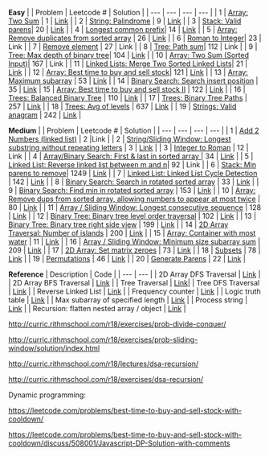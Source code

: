 **Easy**
|     | Problem | Leetcode # | Solution |
| --- | ---     | ---        | ---      |
| 1 | [Array: Two Sum](https://leetcode.com/problems/two-sum/) | 1 | [Link](https://github.com/joanne-wu-hoo/problem-solving/blob/master/leetcode/easy/1-two-sum.js) |
| 2 | [String: Palindrome](https://leetcode.com/problems/palindrome-number/) | 9 | [Link](https://github.com/joanne-wu-hoo/problem-solving/blob/master/leetcode/easy/9-is-palindrome.js) |
| 3 | [Stack: Valid parens](https://leetcode.com/problems/valid-parentheses/)| 20 | [Link](https://github.com/joanne-wu-hoo/problem-solving/blob/master/leetcode/easy/20-is-valid-parens.js) |
| 4 | [Longest common prefix](https://leetcode.com/problems/longest-common-prefix/)| 14 | [Link](https://github.com/joanne-wu-hoo/problem-solving/blob/master/leetcode/easy/14-longest-common-prefix.js) |
| 5 | [Array: Remove duplicates from sorted array](https://leetcode.com/problems/remove-duplicates-from-sorted-array/) | 26 | [Link](https://github.com/joanne-wu-hoo/problem-solving/blob/master/leetcode/easy/26-remove-dups-in-place.js) |
| 6 | [Roman to Integer](https://leetcode.com/problems/roman-to-integer/)| 23 | Link |
| 7 | [Remove element](https://leetcode.com/problems/remove-element/) | 27  | Link |
| 8 | [Tree: Path sum](https://leetcode.com/problems/path-sum)| 112 | Link |
| 9 | [Tree: Max depth of binary tree](https://leetcode.com/problems/maximum-depth-of-binary-tree/)| 104 | [Link](https://github.com/joanne-wu-hoo/problem-solving/blob/master/leetcode/easy/104-max-depth.js) |
| 10 | [Array: Two Sum (Sorted Input)](https://leetcode.com/problems/two-sum-ii-input-array-is-sorted/)| 167 | Link |
| 11 | [Linked Lists: Merge Two Sorted Linked Lists](https://leetcode.com/problems/merge-two-sorted-lists/)| 21 | [Link](https://github.com/joanne-wu-hoo/problem-solving/blob/master/leetcode/easy/21-merge-two-sorted-linked-lists.js) |
| 12 | [Array: Best time to buy and sell stock](https://leetcode.com/problems/best-time-to-buy-and-sell-stock/)| 121 | [Link](https://github.com/joanne-wu-hoo/problem-solving/blob/master/leetcode/easy/121-best-time-to-buy-and-sell-stock.js) |
| 13 | [Array: Maximum subarray](https://leetcode.com/problems/maximum-subarray/) | 53 | [Link](https://github.com/joanne-wu-hoo/problem-solving/blob/master/leetcode/easy/53-max-subarray.js) |
| 14 | [Binary Search: Search insert position](https://leetcode.com/problems/search-insert-position/) | 35 | [Link](https://github.com/joanne-wu-hoo/problem-solving/blob/master/leetcode/easy/35-search-insert-position.js)
| 15 | [Array: Best time to buy and sell stock II](https://leetcode.com/problems/best-time-to-buy-and-sell-stock-ii/) | 122 | [Link](https://github.com/joanne-wu-hoo/problem-solving/blob/master/leetcode/easy/122-best-time-to-buy-and-sell-stock-ii.js) |
| 16 | [Trees: Balanced Binary Tree](https://leetcode.com/problems/balanced-binary-tree/) | 110 | [Link](https://github.com/joanne-wu-hoo/problem-solving/blob/master/leetcode/easy/110-balanced-binary-tree.js) | 
| 17 | [Trees: Binary Tree Paths](https://leetcode.com/problems/binary-tree-paths/) | 257 | [Link](https://github.com/joanne-wu-hoo/problem-solving/blob/master/leetcode/easy/110-balanced-binary-tree.js) |
| 18 | [Trees: Avg of levels](https://leetcode.com/problems/average-of-levels-in-binary-tree/) |  637 | [Link](https://github.com/joanne-wu-hoo/problem-solving/blob/master/leetcode/easy/637-avg-of-levels-in-binary-tree.js) |
| 19 | [Strings: Valid anagram](https://leetcode.com/problems/valid-anagram/) | 242 | [Link](https://github.com/joanne-wu-hoo/problem-solving/blob/master/leetcode/easy/242-valid-anagram.js) |
 
**Medium**
|     | Problem | Leetcode # | Solution |
| --- | ---     | ---        | ---      |
| 1 | [Add 2 Numbers (linked list)](https://leetcode.com/problems/add-two-numbers/)      | 2      |Link     |
| 2 | [String/Sliding Window: Longest substring without repeating letters](https://leetcode.com/problems/longest-substring-without-repeating-characters/)    | 3    | [Link](https://github.com/joanne-wu-hoo/problem-solving/blob/master/leetcode/easy/3-longest-substring.js)      |
| 3 | [Integer to Roman](https://leetcode.com/problems/integer-to-roman/)   | 12   | Link      |
| 4 | [Array/Binary Search: First & last in sorted array ](https://leetcode.com/problems/find-first-and-last-position-of-element-in-sorted-array/) | 34   | [Link](https://github.com/joanne-wu-hoo/problem-solving/blob/master/leetcode/easy/34-find-first-and-last-in-sorted-arr.js)      |
| 5 | [Linked List: Reverse linked list between m and n](https://leetcode.com/problems/reverse-linked-list-ii/submissions/)| 92  | Link      |
| 6 | [Stack: Min parens to remove](https://leetcode.com/problems/minimum-remove-to-make-valid-parentheses/submissions/)| 1249  | [Link](https://github.com/joanne-wu-hoo/problem-solving/blob/master/leetcode/easy/1249-min-remove-to-make-valid-parens.js) |
| 7 | [Linked List: Linked List Cycle Detection](https://leetcode.com/problems/linked-list-cycle-ii/) | 142 | [Link](https://github.com/joanne-wu-hoo/problem-solving/blob/master/leetcode/easy/142-linked-list-cycle.js) |
| 8 | [Binary Search: Search in rotated sorted array](https://leetcode.com/problems/search-in-rotated-sorted-array/) | 33 | [Link](https://github.com/joanne-wu-hoo/problem-solving/blob/master/leetcode/easy/33-search-in-rotated-sorted-array.js) |
| 9 | [Binary Search: Find min in rotated sorted array](https://leetcode.com/problems/find-minimum-in-rotated-sorted-array) | 153 | [Link](https://github.com/joanne-wu-hoo/problem-solving/blob/master/leetcode/easy/153-find-min-in-rotated-sorted-array.js) |
| 10 | [Array: Remove dups from sorted array, allowing numbers to appear at most twice](https://leetcode.com/problems/remove-duplicates-from-sorted-array-ii/) | 80 | [Link](https://github.com/joanne-wu-hoo/problem-solving/blob/master/leetcode/easy/80-remove-dups-from-sorted-array-ii.js) |
| 11 | [Array / Sliding Window: Longest consecutive sequence](https://leetcode.com/problems/longest-consecutive-sequence/s) | 128 | [Link](https://github.com/joanne-wu-hoo/problem-solving/blob/master/leetcode/easy/128-longest-consecutive-sequence.js) |
| 12 | [Binary Tree: Binary tree level order traversal](https://leetcode.com/problems/binary-tree-level-order-traversal/) | 102 | [Link](https://github.com/joanne-wu-hoo/problem-solving/blob/master/leetcode/easy/102-binary-tree-level-order-traversal.js) |
| 13 | [Binary Tree: Binary tree right side view](https://leetcode.com/problems/binary-tree-right-side-view/) | 199 | [Link](https://github.com/joanne-wu-hoo/problem-solving/blob/master/leetcode/easy/199-binary-tree-right-side-view.js) |
| 14 | [2D Array Traversal: Number of islands](https://leetcode.com/problems/number-of-islands/) | 200 | [Link](https://github.com/joanne-wu-hoo/problem-solving/blob/master/leetcode/easy/200-num-islands.js) |
| 15 | [Array: Container with most water](https://leetcode.com/problems/container-with-most-water/) | 11 | [Link](https://github.com/joanne-wu-hoo/problem-solving/blob/master/leetcode/easy/11-container-with-most-water.js) |
| 16 | [Array / Sliding Window: Minimum size subarray sum](https://leetcode.com/problems/minimum-size-subarray-sum/) | 209 | [Link](https://github.com/joanne-wu-hoo/problem-solving/blob/master/leetcode/easy/209-minimum-size-subarray-sum.js) |
| 17 | [2D Array: Set matrix zeroes](https://leetcode.com/problems/set-matrix-zeroes/) | 73 | [Link](https://github.com/joanne-wu-hoo/problem-solving/blob/master/leetcode/easy/73-set-matrix-zeroes.js) |
| 18 | [Subsets](https://leetcode.com/problems/subsets/) | 78 | [Link](https://github.com/joanne-wu-hoo/problem-solving/blob/master/leetcode/easy/78-subsets.js) |
| 19 | [Permutations](https://leetcode.com/problems/permutations/) | 46 | [Link](https://github.com/joanne-wu-hoo/problem-solving/blob/master/leetcode/easy/46-permutations.js) |
| 20 | [Generate Parens](https://leetcode.com/problems/generate-parentheses/) | 22 | [Link](https://github.com/joanne-wu-hoo/problem-solving/blob/master/leetcode/easy/22-generate-parens.js) |

**Reference**
| Description | Code |
| ---     | ---  |
| 2D Array DFS Traversal   | [Link](https://github.com/joanne-wu-hoo/problem-solving/blob/master/2d-array-dfs-traversal.js)      |
| 2D Array BFS Traversal | [Link](https://github.com/joanne-wu-hoo/problem-solving/blob/master/2d-array-bfs-traversal.js) |
| Tree Traversal | [Link](https://github.com/joanne-wu-hoo/problem-solving/blob/master/tree-traversal.js)|
| Tree DFS Traversal | [Link](https://github.com/joanne-wu-hoo/problem-solving/blob/master/tree-dfs-traversal.js) |
| Reverse Linked List | [Link](https://github.com/joanne-wu-hoo/problem-solving/blob/master/reverse-linked-list.js) |
| Frequency counter | [Link](https://github.com/joanne-wu-hoo/problem-solving/blob/master/using-freq-map.js) |
| Logic truth table | [Link](https://github.com/joanne-wu-hoo/problem-solving/blob/master/logic-truth-table) |
| Max subarray of specified length | [Link](https://github.com/joanne-wu-hoo/problem-solving/blob/master/max-sum-of-contiguous-sub-array-of-certain-length.js) |
| Process string | [Link](https://github.com/joanne-wu-hoo/problem-solving/blob/master/process-str.js) |
| Recursion: flatten nested array / object | [Link](https://github.com/joanne-wu-hoo/problem-solving/blob/master/flatten-nested-arrays-and-objects.js) |


http://curric.rithmschool.com/r18/exercises/prob-divide-conquer/

http://curric.rithmschool.com/r18/exercises/prob-sliding-window/solution/index.html

http://curric.rithmschool.com/r18/lectures/dsa-recursion/

http://curric.rithmschool.com/r18/exercises/dsa-recursion/

Dynamic programming:

https://leetcode.com/problems/best-time-to-buy-and-sell-stock-with-cooldown/

https://leetcode.com/problems/best-time-to-buy-and-sell-stock-with-cooldown/discuss/508001/Javascript-DP-Solution-with-comments
